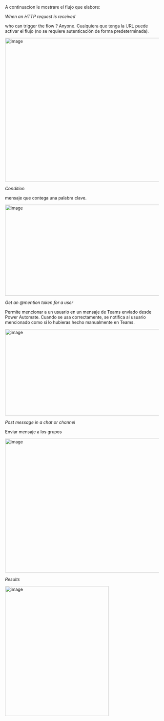 
A continuacion le mostrare el flujo que elabore:

*When an HTTP request is received*

who can trigger the flow ? 
Anyone.
Cualquiera que tenga la URL puede activar el flujo (no se requiere autenticación de forma predeterminada).

<img width="599" height="471" alt="image" src="https://github.com/user-attachments/assets/a14a6713-9017-45f2-b9c0-bd996c73eb8d" />

*Condition*

mensaje que contega una palabra clave.

<img width="550" height="298" alt="image" src="https://github.com/user-attachments/assets/d0b83933-7e80-41d9-a78a-bc5213a18067" />

*Get an @mention token for a user*

Permite mencionar a un usuario en un mensaje de Teams enviado desde Power Automate. Cuando se usa correctamente, se notifica al usuario mencionado como si lo hubieras hecho manualmente en Teams.

<img width="615" height="283" alt="image" src="https://github.com/user-attachments/assets/b3a74a3d-7fb1-4a14-85d6-a098b91c4592" />

*Post message in a chat or channel*

Enviar mensaje a los grupos 

<img width="608" height="439" alt="image" src="https://github.com/user-attachments/assets/8066949b-e2bc-47d2-b22a-b9e2f15470ca" />

*Results*

<img width="339" height="426" alt="image" src="https://github.com/user-attachments/assets/164b6512-b60a-4e2b-8489-a25bce0d631a" />

